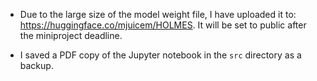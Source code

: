 - Due to the large size of the model weight file, I have uploaded it to: https://huggingface.co/mjuicem/HOLMES. It will be set to public after the miniproject deadline.

- I saved a PDF copy of the Jupyter notebook in the `src` directory as a backup.